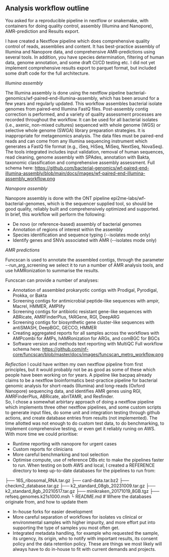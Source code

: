 ## Analysis workflow outline

You asked for a reproducible pipeline in nextflow or snakemake, with containers for doing quality control, assembly (Illumina and Nanopore), AMR-prediction and Results export.

I have created a Nextflow pipeline which does comprehensive quality control of reads, assemblies and content. It has best-practice assembly of Illumina and Nanopore data, and comprehensive AMR-predictions using several tools. In addition, you have species determination, filtering of human data, genome annotation, and some draft CI/CD testing etc. I did not yet implement comprehensive results export to parquet format, but included some draft code for the full architecture.

*Illumina assembly*

The Illumina assembly is done using the nextflow pipeline bacterial-genomics/wf-paired-end-illumina-assembly, which has been around for a few years and regularly updated. This workflow assembles bacterial isolate genomes from paired-end Illumina FastQ files. Post-assembly contig correction is performed, and a variety of quality assessment processes are recorded throughout the workflow. It can be used for all bacterial isolates (i.e., axenic, non-mixed cultures) sequenced with whole genome (WGS) or selective whole genome (SWGA) library preparation strategies. It is inappropriate for metagenomics analysis. The data files must be paired-end reads and can come from any Illumina sequencing instrument which generates a FastQ file format (e.g., iSeq, HiSeq, MiSeq, NextSeq, NovaSeq).
The tools integrated includes input validation, removal of human sequences, read cleaning, genome assembly with SPAdes, annotation with Bakta, taxonomic classification and comprehensive assembly assessment. Full schema here: https://github.com/bacterial-genomics/wf-paired-end-illumina-assembly/blob/main/docs/images/wf-paired-end-illumina-assembly_workflow.png

*Nanopore assembly*

Nanopore assembly is done with the ONT pipeline epi2me-labs/wf-bacterial-genomes, which is the sequencer supplied tool, so should be good quality, reliably built and comprehensively optimized and supported. In brief, this workflow will perform the following:
* De novo (or reference-based) assembly of bacterial genomes
* Annotation of regions of interest within the assembly
* Species identification and sequence typing (--isolates mode only)
* Identify genes and SNVs associated with AMR (--isolates mode only) 

*AMR predictions*

Funcscan is used to annotate the assembled contigs, through the parameter --run_arg_screening we select it to run a number of AMR analysis tools, and use hAMRonization to summarise the results.

Funcscan can provide a number of analyses:
* Annotation of assembled prokaryotic contigs with Prodigal, Pyrodigal, Prokka, or Bakta
* Screening contigs for antimicrobial peptide-like sequences with ampir, Macrel, HMMER, AMPlify
* Screening contigs for antibiotic resistant gene-like sequences with ABRicate, AMRFinderPlus, fARGene, RGI, DeepARG
* Screening contigs for biosynthetic gene cluster-like sequences with antiSMASH, DeepBGC, GECCO, HMMER
* Creating aggregated reports for all samples across the workflows with AMPcombi for AMPs, hAMRonization for ARGs, and comBGC for BGCs
* Software version and methods text reporting with MultiQC
Full workflow schema here: https://github.com/nf-core/funcscan/blob/master/docs/images/funcscan_metro_workflow.png


*Reflection*
I could have written my own nextflow pipeline from first principles, but it would probably not be as good as some of these which people have been working on for years. A pipeline like bacpaq already claims to be a nextflow bioinformatics best-practice pipeline for bacterial genomic analysis for short-reads (Illumina) and long-reads (Oxford Nanopore) sequencing data, and identifies AMR genes using RGI, AMRFinderPlus, ABRicate, abriTAMR, and Resfinder.  
So, I chose a somewhat arbirtary approach of doing a nextflow pipeline which implements three other nextflow pipelines, and some custom scripts to generate input files, do some unit and integration testing through github actions, and create database entries from results (not implemented). 
The time allotted was not enough to do custom test data, to do benchmarking, to implement comprehensive testing, or even get it reliably runing on AWS. With more time we could prioritise:
* Runtime reporting with nanopore for urgent cases 
* Custom reports for clinicians
* More careful benchmarking and tool selection
* Optimise compute, use of reference DBs etc to make the pipelines faster to run. When testing on both AWS and local, I  created a REFERENCE directory to keep up-to-date databases for the pipelines to run from:

├── 16S_ribosomal_RNA.tar.gz
├── card-data.tar.bz2
├── checkm2_database.tar.gz
├── k2_standard_08gb_20231009.tar.gz
├── k2_standard_8gb_20210517.tar.gz
├── minikraken_20171019_8GB.tgz
├── refseq.genomes.k21s1000.msh
└ README.md   # Where the databases originate from, and how to update them

* In-house forks for easier development
* More careful separation of workflows for isolates vs clinical or environmental samples with higher impurity, and more effort put into supporting the type of samples you most often get.
* Integrated metadata handling, for example who requested the sample, its urgency, its origin, who to notify with important results, its consent policy and the data retention policy. These are things we most likely will always have to do in-house to fit with current demands and projects.



